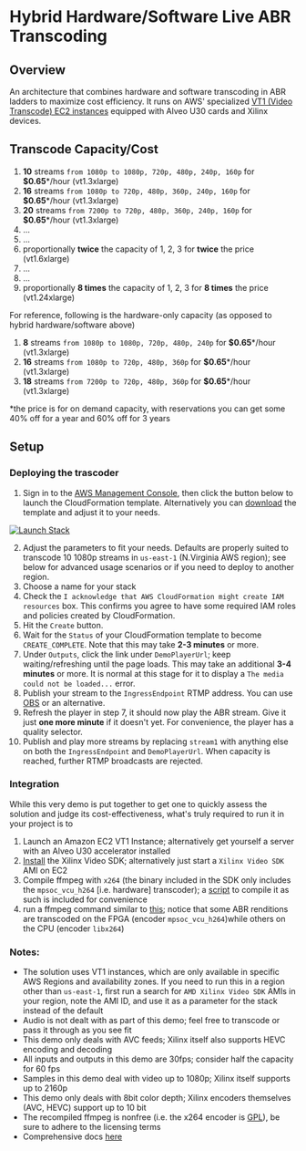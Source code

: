 # Hybrid Hardware/Software Live ABR Transcoding

## Overview

An architecture that combines hardware and software transcoding in ABR ladders to maximize cost efficiency. 
It runs on AWS' specialized [VT1 (Video Transcode) EC2 instances](https://xilinx.github.io/video-sdk/v1.5/getting_started_on_vt1.html) equipped with Alveo U30 cards and Xilinx devices.

## Transcode Capacity/Cost
1. __10__ streams `from 1080p to 1080p, 720p, 480p, 240p, 160p` for __$0.65__*/hour (vt1.3xlarge)
2. __16__ streams `from 1080p to 720p, 480p, 360p, 240p, 160p` for __$0.65__*/hour (vt1.3xlarge)
3. __20__ streams `from 7200p to 720p, 480p, 360p, 240p, 160p` for __$0.65__*/hour (vt1.3xlarge)
4. ...
5. ...
6. proportionally __twice__ the capacity of 1, 2, 3 for __twice__ the price (vt1.6xlarge)
7. ...
8. ...
9. proportionally __8 times__ the capacity of 1, 2, 3 for __8 times__ the price  (vt1.24xlarge)

For reference, following is the hardware-only capacity (as opposed to hybrid hardware/software above)
1. __8__ streams `from 1080p to 1080p, 720p, 480p, 240p` for __$0.65__*/hour (vt1.3xlarge)
2. __16__ streams `from 1080p to 720p, 480p, 360p` for __$0.65__*/hour (vt1.3xlarge)
3. __18__ streams `from 7200p to 720p, 480p, 360p` for __$0.65__*/hour (vt1.3xlarge)

\*the price is for on demand capacity, with reservations you can get some 40% off for a year and 60% off for 3 years

## Setup

### Deploying the trascoder

1. Sign in to the [AWS Management Console](https://aws.amazon.com/console), then click the button below to launch the CloudFormation template. Alternatively you can [download](template.yaml) the template and adjust it to your needs.

[![Launch Stack](https://cdn.rawgit.com/buildkite/cloudformation-launch-stack-button-svg/master/launch-stack.svg)](https://console.aws.amazon.com/cloudformation/home#/stacks/create/review?stackName=hybrid-abr-live-transcoding&templateURL=https://s3.amazonaws.com/lostshadow/augmented-hardware-transcoding/template.yaml)

2. Adjust the parameters to fit your needs. Defaults are properly suited to transcode 10 1080p streams in `us-east-1` (N.Virginia AWS region); see below for advanced usage scenarios or if you need to deploy to another region.  
3. Choose a name for your stack
4. Check the `I acknowledge that AWS CloudFormation might create IAM resources` box. This confirms you agree to have some required IAM roles and policies created by CloudFormation.
5. Hit the `Create` button. 
6. Wait for the `Status` of your CloudFormation template to become `CREATE_COMPLETE`. Note that this may take **2-3 minutes** or more.
7. Under `Outputs`, click the link under `DemoPlayerUrl`; keep waiting/refreshing until the page loads. This may take an additional **3-4 minutes** or more. It is normal at this stage for it to display a `The media could not be loaded...` error. 
8. Publish your stream to the `IngressEndpoint` RTMP address. You can use [OBS](https://obsproject.com/1) or an alternative.
9. Refresh the player in step 7, it should now play the ABR stream. Give it just **one more minute** if it doesn't yet. For convenience, the player has a quality selector.
10. Publish and play more streams by replacing `stream1` with anything else on both the `IngressEndpoint` and `DemoPlayerUrl`. When capacity is reached, further RTMP broadcasts are rejected.

### Integration
While this very demo is put together to get one to quickly assess the solution and judge its cost-effectiveness, what's truly required to run it in your project is to
1. Launch an Amazon EC2 VT1 Instance; alternatively get yourself a server with an Alveo U30 accelerator installed
2. [Install](https://xilinx.github.io/video-sdk/v1.5/getting_started_on_vt1.html#id4) the Xilinx Video SDK; alternatively just start a `Xilinx Video SDK` AMI on EC2
3. Compile ffmpeg with `x264` (the binary included in the SDK only includes the `mpsoc_vcu_h264` [i.e. hardware] transcoder); a [script](util/compile_ffmpeg_ubuntu.sh) to compile it as such is included for convenience
4. run a ffmpeg command similar to [this](util/ffmpeg-samples/transcode_1080p.sh); notice that some ABR renditions are transcoded on the FPGA (encoder `mpsoc_vcu_h264`)while others on the CPU (encoder `libx264`)


### Notes:
* The solution uses VT1 instances, which are only available in specific AWS Regions and availability zones. If you need to run this in a region other than `us-east-1`, first run a search for `AMD Xilinx Video SDK` AMIs in your region, note the AMI ID, and use it as a parameter for the stack instead of the default
* Audio is not dealt with as part of this demo; feel free to transcode or pass it through as you see fit
* This demo only deals with AVC feeds; Xilinx itself also supports HEVC encoding and decoding
* All inputs and outputs in this demo are 30fps; consider half the capacity for 60 fps
* Samples in this demo deal with video up to 1080p; Xilinx itself supports up to 2160p
* This demo only deals with 8bit color depth; Xilinx encoders themselves (AVC, HEVC) support up to 10 bit 
* The recompiled ffmpeg is nonfree (i.e. the x264 encoder is [GPL](https://www.codeproject.com/Articles/25240/GNU-GPL-for-Dummies)), be sure to adhere to the licensing terms
* Comprehensive docs [here](https://xilinx.github.io/video-sdk/v1.5/index.html)
